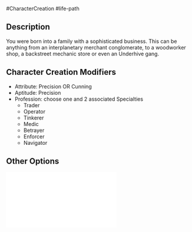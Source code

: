 #CharacterCreation #life-path 
## Description
You were born into a family with a sophisticated business. This can be anything from an interplanetary merchant conglomerate, to a woodworker shop, a backstreet mechanic store or even an Underhive gang.

## Character Creation Modifiers
- Attribute: Precision OR Cunning
- Aptitude: Precision 
- Profession: choose one and 2 associated Specialties
	- Trader
	- Operator
	- Tinkerer
	- Medic
	- Betrayer
	- Enforcer 
	- Navigator

## Other Options
![](</LifePath/Childhood/List of Childhoods.md>)